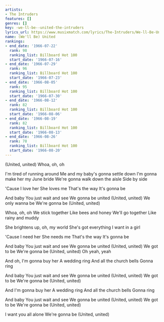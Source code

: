 ```yaml
---
artists:
- The Intruders
features: []
genres: []
key: -we-ll-be--united-the-intruders
lyrics_url: https://www.musixmatch.com/lyrics/The-Intruders/We-ll-Be-United
name: (We'll Be) United
rankings:
- end_date: '1966-07-22'
  rank: 98
  ranking_list: Billboard Hot 100
  start_date: '1966-07-16'
- end_date: '1966-07-29'
  rank: 96
  ranking_list: Billboard Hot 100
  start_date: '1966-07-23'
- end_date: '1966-08-05'
  rank: 95
  ranking_list: Billboard Hot 100
  start_date: '1966-07-30'
- end_date: '1966-08-12'
  rank: 82
  ranking_list: Billboard Hot 100
  start_date: '1966-08-06'
- end_date: '1966-08-19'
  rank: 82
  ranking_list: Billboard Hot 100
  start_date: '1966-08-13'
- end_date: '1966-08-26'
  rank: 78
  ranking_list: Billboard Hot 100
  start_date: '1966-08-20'
---
```

(United, united)
Whoa, oh, oh

I'm tired of running around
Me and my baby's gonna settle down
I'm gonna make her my June bride
We're gonna walk down the aisle
Side by side

'Cause I love her
She loves me
That's the way
It's gonna be

And baby
You just wait and see
We gonna be united
(United, united)
We only wanna be
We're gonna be
(United, united)

Whoa, oh, oh
We stick together
Like bees and honey
We'll go together
Like rainy and muddy

She brightens up, oh, my world
She's got everything
I want in a girl

'Cause I need her
She needs me
That's the way
It's gonna be

And baby
You just wait and see
We gonna be united
(United, united)
We got to be
We're gonna be
(United, united)
Oh yeah, yeah

And oh, I'm gonna buy her
A wedding ring
And all the church bells
Gonna ring

And baby
You just wait and see
We gonna be united
(United, united)
We got to be
We're gonna be
(United, united)

And I'm gonna buy her
A wedding ring
And all the church bells
Gonna ring

And baby
You just wait and see
We gonna be united
(United, united)
We got to be
We're gonna be
(United, united)

I want you all alone
We're gonna be
(United, united)
